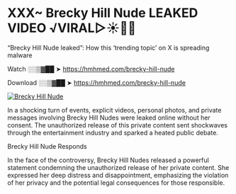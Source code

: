 # XXX~ Brecky Hill Nude LEAKED VIDEO ️√VIRAL▷☀️👄💥

“Brecky Hill Nude leaked”: How this ‘trending topic’ on X is spreading malware

Watch ░░▒▓██ ➤ https://hmhmed.com/brecky-hill-nude

Download ░░▒▓██ ➤ https://hmhmed.com/brecky-hill-nude

[![Brecky Hill Nude](https://i.imgur.com/dJHk4Zq.gif)](https://hmhmed.com/brecky-hill-nude)

In a shocking turn of events, explicit videos, personal photos, and private messages involving Brecky Hill Nudes were leaked online without her consent. The unauthorized release of this private content sent shockwaves through the entertainment industry and sparked a heated public debate.

Brecky Hill Nude Responds

In the face of the controversy, Brecky Hill Nudes released a powerful statement condemning the unauthorized release of her private content. She expressed her deep distress and disappointment, emphasizing the violation of her privacy and the potential legal consequences for those responsible.